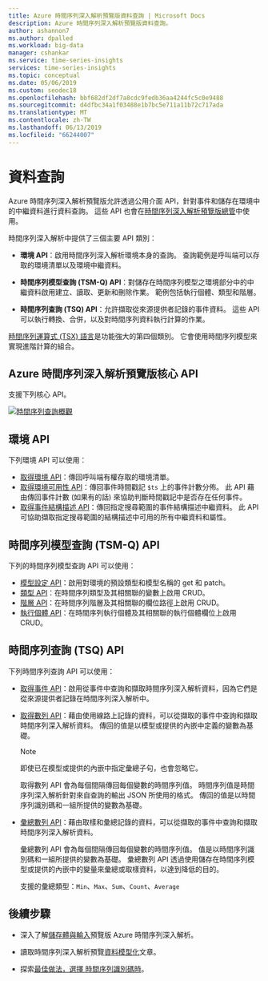 ```yaml
---
title: Azure 時間序列深入解析預覽版資料查詢 | Microsoft Docs
description: Azure 時間序列深入解析預覽版資料查詢。
author: ashannon7
ms.author: dpalled
ms.workload: big-data
manager: cshankar
ms.service: time-series-insights
services: time-series-insights
ms.topic: conceptual
ms.date: 05/06/2019
ms.custom: seodec18
ms.openlocfilehash: bbf682df2df7a8cdc9fedb36aa4244fc5c0e9488
ms.sourcegitcommit: d4dfbc34a1f03488e1b7bc5e711a11b72c717ada
ms.translationtype: MT
ms.contentlocale: zh-TW
ms.lasthandoff: 06/13/2019
ms.locfileid: "66244007"
---
```

# <a name="data-querying"></a>資料查詢

Azure 時間序列深入解析預覽版允許透過公用介面 API，針對事件和儲存在環境中的中繼資料進行資料查詢。 這些 API 也會在[時間序列深入解析預覽版總管](./time-series-insights-update-explorer.md)中使用。

時間序列深入解析中提供了三個主要 API 類別：

* **環境 API**：啟用時間序列深入解析環境本身的查詢。 查詢範例是呼叫端可以存取的環境清單以及環境中繼資料。

* **時間序列模型查詢 (TSM-Q) API**：對儲存在時間序列模型之環境部分中的中繼資料啟用建立、讀取、更新和刪除作業。 範例包括執行個體、類型和階層。

* **時間序列查詢 (TSQ) API**：允許擷取從來源提供者記錄的事件資料。 這些 API 可以執行轉換、合併，以及對時間序列資料執行計算的作業。

[時間序列運算式 (TSX) 語言](https://docs.microsoft.com/rest/api/time-series-insights/preview-tsx)是功能強大的第四個類別。 它會使用時間序列模型來實現進階計算的組合。

## <a name="azure-time-series-insights-preview-core-apis"></a>Azure 時間序列深入解析預覽版核心 API

支援下列核心 API。

[![時間序列查詢概觀](media/v2-update-tsq/tsq.png)](media/v2-update-tsq/tsq.png#lightbox)

## <a name="environment-apis"></a>環境 API

下列環境 API 可以使用：

* [取得環境 API](https://docs.microsoft.com/rest/api/time-series-insights/preview-env#get-environments-api)：傳回呼叫端有權存取的環境清單。
* [取得環境可用性 API](https://docs.microsoft.com/rest/api/time-series-insights/preview-env#get-environment-availability-api)：傳回事件時間戳記 `$ts` 上的事件計數分佈。 此 API 藉由傳回事件計數 (如果有的話) 來協助判斷時間戳記中是否存在任何事件。
* [取得事件結構描述 API](https://docs.microsoft.com/rest/api/time-series-insights/preview-env#get-event-schema-api)：傳回指定搜尋範圍的事件結構描述中繼資料。 此 API 可協助擷取指定搜尋範圍的結構描述中可用的所有中繼資料和屬性。

## <a name="time-series-model-query-tsm-q-apis"></a>時間序列模型查詢 (TSM-Q) API

下列的時間序列模型查詢 API 可以使用：

* [模型設定 API](https://docs.microsoft.com/rest/api/time-series-insights/preview-model#model-settings-api)：啟用對環境的預設類型和模型名稱的 get 和 patch。
* [類型 API](https://docs.microsoft.com/rest/api/time-series-insights/preview-model#types-api)：在時間序列類型及其相關聯的變數上啟用 CRUD。
* [階層 API](https://docs.microsoft.com/rest/api/time-series-insights/preview-model#hierarchies-api)：在時間序列階層及其相關聯的欄位路徑上啟用 CRUD。
* [執行個體 API](https://docs.microsoft.com/rest/api/time-series-insights/preview-model#instances-api)：在時間序列執行個體及其相關聯的執行個體欄位上啟用 CRUD。

## <a name="time-series-query-tsq-apis"></a>時間序列查詢 (TSQ) API

下列時間序列查詢 API 可以使用：

* [取得事件 API](https://docs.microsoft.com/rest/api/time-series-insights/preview-query#get-events-api)：啟用從事件中查詢和擷取時間序列深入解析資料，因為它們是從來源提供者記錄在時間序列深入解析中。

* [取得數列 API](https://docs.microsoft.com/rest/api/time-series-insights/preview-query#get-series-api)：藉由使用線路上記錄的資料，可以從擷取的事件中查詢和擷取時間序列深入解析資料。 傳回的值是以模型或提供的內嵌中定義的變數為基礎。

    >[!NOTE]
    > 即使已在模型或提供的內嵌中指定彙總子句，也會忽略它。

  取得數列 API 會為每個間隔傳回每個變數的時間序列值。 時間序列值是時間序列深入解析針對來自查詢的輸出 JSON 所使用的格式。 傳回的值是以時間序列識別碼和一組所提供的變數為基礎。

* [彙總數列 API](https://docs.microsoft.com/rest/api/time-series-insights/preview-query#aggregate-series-api)：藉由取樣和彙總記錄的資料，可以從擷取的事件中查詢和擷取時間序列深入解析資料。

  彙總數列 API 會為每個間隔傳回每個變數的時間序列值。 值是以時間序列識別碼和一組所提供的變數為基礎。 彙總數列 API 透過使用儲存在時間序列模型或提供的內嵌中的變量來彙總或取樣資料，以達到降低的目的。

  支援的彙總類型：`Min`、`Max`、`Sum`、`Count`、`Average`

## <a name="next-steps"></a>後續步驟

- 深入了解[儲存體與輸入](./time-series-insights-update-storage-ingress.md)預覽版 Azure 時間序列深入解析。

- 讀取時間序列深入解析預覽[資料模型化](./time-series-insights-update-tsm.md)文章。

- 探索[最佳做法，選擇 時間序列識別碼時](./time-series-insights-update-how-to-id.md)。
